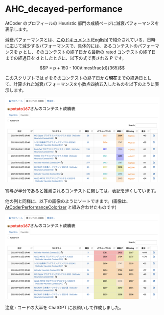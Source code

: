 # AHC_decayed-performance

AtCoder のプロフィールの Heuristic 部門の成績ページに減衰パフォーマンスを表示します。

減衰パフォーマンスとは、[このドキュメント](https://img.atcoder.jp/file/AHC_rating_v2.pdf)([English](https://img.atcoder.jp/file/AHC_rating_v2.pdf))で紹介されている、日時に応じて減少するパフォーマンスで、具体的には、あるコンテストのパフォーマンスを $p$ とし、そのコンテストの終了日から最新の rated コンテストの終了日までの経過日を $d$ としたときに、以下の式で表される $P$ です。

$$P = p + 150 - 100\times\frac{d}{365}$$

このスクリプトでは $d$ をそのコンテストの終了日から**現在**までの経過日として、計算された減衰パフォーマンスを小数点四捨五入したものを以下のように表示します。

![](images/vis3.png)

寄与が半分であると推測されるコンテストに関しては、表記を薄くしています。

他の列と同様に、以下の画像のようにソートできます。(画像は、[AtCoderPerformanceColorizer](https://greasyfork.org/ja/scripts/371693-atcoderperformancecolorizer) と組み合わせたものです)

![](images/vis4.png)

注意 : コードの大半を ChatGPT にお願いして作成しました。
